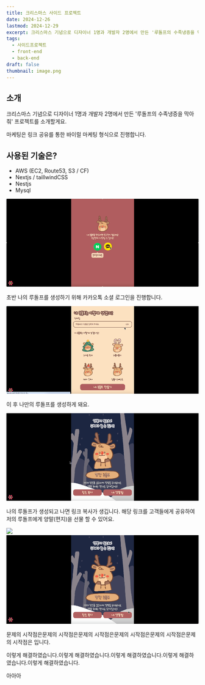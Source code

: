 ```yaml
---
title: 크리스마스 사이드 프로젝트
date: 2024-12-26
lastmod: 2024-12-29
excerpt: 크리스마스 기념으로 디자이너 1명과 개발자 2명에서 만든 '루돌프의 수족냉증을 막아줘' 프로젝트를 소개할게요.
tags:
  - 사이드프로젝트
  - front-end
  - back-end
draft: false
thumbnail: image.png
---
```

## 소개
크리스마스 기념으로 디자이너 1명과 개발자 2명에서 만든 '루돌프의 수족냉증을 막아줘' 프로젝트를 소개할게요.

마케팅은 링크 공유를 통한 바이럴 마케팅 형식으로 진행합니다.

## 사용된 기술은?

- AWS (EC2, Route53, S3 / CF)
- Nextjs / taillwindCSS
- Nestjs
- Mysql

![](./images/login.gif)

초반 나의 루돌프를 생성하기 위해 카카오톡 소셜 로그인을 진행합니다.

![](./images/create.gif)

이 후 나만의 루돌프를 생성하게 돼요.

![](./images/check-link.gif)

나의 루돌프가 생성되고 나면 링크 복사가 생깁니다. 해당 링크를 고객들에게 공유하여 저의 루돌프에게 양말(편지)을 선물 할 수 있어요.

![](./images/post.gif)
![](./images/read.gif)

문제의 시작점은문제의 시작점은문제의 시작점은문제의 시작점은문제의 시작점은문제의 시작점은 입니다.

이렇게 해결하였습니다.이렇게 해결하였습니다.이렇게 해결하였습니다.이렇게 해결하였습니다.이렇게 해결하였습니다.

아아아




